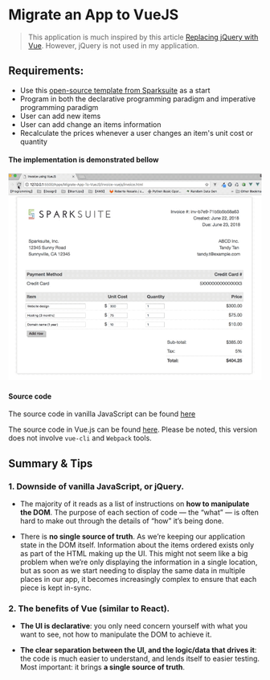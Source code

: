 # Migrate an App to VueJS

> This application is much inspired by this article [Replacing jQuery with Vue](https://www.sitepoint.com/replacing-jquery-vue/). However, jQuery is not used in my application.

## Requirements:

- Use this [open-source template from Sparksuite](https://github.com/sparksuite/simple-html-invoice-template) as a start
- Program in both the declarative programming paradigm and imperative programming paradigm
- User can add new items
- User can add change an items information
- Recalculate the prices whenever a user changes an item's unit cost or quantity

#### The implementation is demonstrated bellow

![Invoice of the vanilla JavaScript Implementation](./img/invoice-vuejs.gif)

#### Source code

The source code in vanilla JavaScript can be found [here](Apps/Migrate-App-To-VueJS/invoice-vanilla-js)

The source code in Vue.js can be found [here](Apps/Migrate-App-To-VueJS/invoice-vuejs). Please be noted, this version does not involve `vue-cli` and `Webpack` tools.

## Summary & Tips

### 1. Downside of vanilla JavaScript, or jQuery.

- The majority of it reads as a list of instructions on **how to manipulate the DOM**. The purpose of each section of code — the “what” — is often hard to make out through the details of “how” it’s being done.

- There is **no single source of truth**. As we’re keeping our application state in the DOM itself. Information about the items ordered exists only as part of the HTML making up the UI. This might not seem like a big problem when we’re only displaying the information in a single location, but as soon as we start needing to display the same data in multiple places in our app, it becomes increasingly complex to ensure that each piece is kept in-sync.

### 2. The benefits of Vue (similar to React).

- **The UI is declarative**: you only need concern yourself with what you want to see, not how to manipulate the DOM to achieve it.

- **The clear separation between the UI, and the logic/data that drives it**: the code is much easier to understand, and lends itself to easier testing. Most important: it brings **a single source of truth**.
